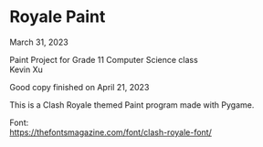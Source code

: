 # Royale Paint <br />
March 31, 2023

Paint Project for Grade 11 Computer Science class<br />
Kevin Xu <br />

Good copy finished on April 21, 2023 <br />


This is a Clash Royale themed Paint program made with Pygame. <br />

[//]: # (Features include:)

[//]: # (- Basic paint tools &#40;brush, eraser, pencil, fill&#41;)

[//]: # (- A color picker tool and highlighter tool)

[//]: # (- A spray can effect and a calligraphy pen)

[//]: # (- Basic shapes &#40;rectangle, circle, line&#41;. Both unfilled and filled)

[//]: # (- Multiple stamps &#40;Each representing a Clash Royale emote&#41;)

[//]: # (- Option to upload your own background for the canvas)

[//]: # (- Download your canvas as an image)

[//]: # (- Undo, redo, and clear canvas)

[//]: # (- A color map + a grayscale color map)

[//]: # (- Saves your last three used colors &#40;not including the current color&#41;)

[//]: # (- A slider that allows the user to change their tool size)

[//]: # (- A playlist of music. Including music controls)



Font: <br />
https://thefontsmagazine.com/font/clash-royale-font/





[//]: # (Software used: <br />)

[//]: # (    - Paint.net <br />)

[//]: # (    - Audacity <br />)

[//]: # (    - Adobe Photoshop <br />)
